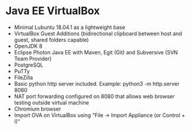 # Java EE VirtualBox

- Minimal Lubuntu 18.04.1 as a lightweight base
- VirtualBox Guest Additions (bidirectional clipboard between host and guest, shared folders capable)
- OpenJDK 8
- Eclipse Photon Java EE with Maven, Egit (Git) and Subversive (SVN Team Provider)
- PostgreSQL
- PuTTy
- FileZilla
- Basic python http server included. Example: python3 -m http.server 8080
- NAT port forwarding configured on 8080 that allows web browser testing outside virtual machine
- Chromium browser
- Import OVA on VirtualBox using "File -> Import Appliance (or Control + I)"
